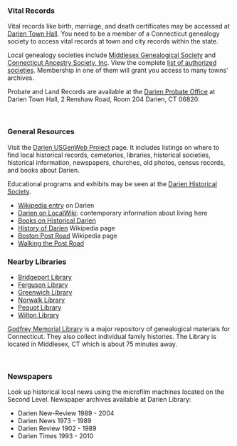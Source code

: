 <div class="row margin-bottom-30">
<div class="col-md-6">

### Vital Records
Vital records like birth, marriage, and death certificates may be accessed at [Darien Town Hall](http://www.darienct.gov/content/104/114/220/default.aspx "Darien Town Hall"). You need to be a member of a Connecticut genealogy society to access vital records at town and city records within the state. 

Local genealogy societies include [Middlesex Genealogical Society](http://mgs.darien.org/ "Middlesex Genealogical Society") and [Connecticut Ancestry Society, Inc](http://www.connecticutancestry.org/ "Connecticut Ancestry Society, Inc."). View the complete [list of authorized societies](http://libguides.ctstatelibrary.org/hg/researcher/gensocieties "List of Authorized Genealogical Socities"). Membership in one of them will grant you access to many towns' archives.

Probate and Land Records are available at the [Darien Probate Office](http://www.darienct.gov/probate "Probate Court Office") at Darien Town Hall, 2 Renshaw Road, Room 204 Darien, CT 06820. 

<br />

### General Resources
Visit the [Darien USGenWeb Project](http://www.ctgenweb.org/county/cofairfield/pages/darien/darien_index.htm "USGenWeb Project") page. It includes listings on where to find local historical records, cemeteries, libraries, historical societies, historical information, newspapers, churches, old photos, census records, and books about Darien. 

Educational programs and exhibits may be seen at the [Darien Historical Society](http://www.darienhistorical.org/ "Darien Historical Society"). 

* [Wikipedia entry](https://en.wikipedia.org/wiki/Darien,_Connecticut "Wikipedia entry on Darien") on Darien
* [Darien on LocalWiki](https://localwiki.org/darien/ "Darien LocalWiki"): contemporary information about living here
* [Books on Historical Darien](/list/14 "Historical Darien books")
* [History of Darien](https://en.wikipedia.org/wiki/History_of_Darien,_Connecticut "History of Darien") Wikipedia page
* [Boston Post Road](https://en.wikipedia.org/wiki/Boston_Post_Road "Boston Post Road") Wikipedia page
* [Walking the Post Road](http://www.walkingthepostroad.net/Walking_the_Post_Road/Blog/Blog.html "Walking the Post Road")

</div>
<div class="col-md-6">

### Nearby Libraries
* [Bridgeport Library](http://bportlibrary.org/genealogy/ "Bridgeport Library")
* [Ferguson Library](http://fergusonlibrary.org/learn-explore/local-resources/#toggle-id-4 "Ferguson Library")
* [Greenwich Library](http://www.greenwichlibrary.org/Research%20and%20Resources/LocalHistory.aspx "Greenwich Library")
* [Norwalk Library](http://www.norwalklib.org/index.aspx?NID=556 "Norwalk Library")
* [Pequot Library](http://www.pequotlibrary.org/index.php/special-collections/genealogy-local-history "Pequot Library")
* [Wilton Library](http://www.wiltonlibrary.org/content/wilton-history-room "Wilton Library")

[Godfrey Memorial Library](http://www.godfrey.org/) is a major repository of genealogical materials for Connecticut. They also collect individual family histories. The Library is located in Middlesex, CT which is about 75 minutes away.

<br />

### Newspapers

Look up historical local news using the microfilm machines located on the Second Level. Newspaper archives available at Darien Library: 

* Darien New-Review 1989 - 2004
* Darien News 1973 - 1989
* Darien Review 1902 - 1989
* Darien Times 1993 - 2010

</div>
</div>

